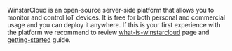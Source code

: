 WinstarCloud is an open-source server-side platform that allows you to monitor and control IoT devices.
It is free for both personal and commercial usage and you can deploy it anywhere. 
If this is your first experience with the platform we recommend to review 
[what-is-winstarcloud](/docs/getting-started-guides/what-is-winstarcloud/) page and [getting-started](/docs/getting-started-guides/helloworld/) guide.
